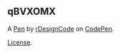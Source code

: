 qBVXOMX
-------


A [Pen](https://codepen.io/rdesigncode/pen/qBVXOMX) by [rDesignCode](https://codepen.io/rdesigncode) on [CodePen](https://codepen.io).

[License](https://codepen.io/license/pen/qBVXOMX).